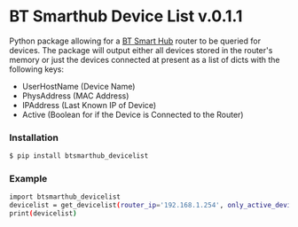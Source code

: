 # BT Smarthub Device List v.0.1.1

Python package allowing for a [BT Smart Hub](https://www.productsandservices.bt.com/broadband/smart-hub/) router to be queried for devices.
The package will output either all devices stored in the router's memory or just the devices connected at present
as a list of dicts with the following keys:
  - UserHostName (Device Name)
  - PhysAddress (MAC Address)
  - IPAddress (Last Known IP of Device)
  - Active (Boolean for if the Device is Connected to the Router)

### Installation
```sh
$ pip install btsmarthub_devicelist
```

### Example

```sh
import btsmarthub_devicelist
devicelist = get_devicelist(router_ip='192.168.1.254', only_active_devices=True)
print(devicelist)
```
